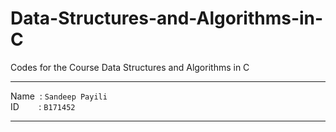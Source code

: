 # Data-Structures-and-Algorithms-in-C
Codes for the Course Data Structures and Algorithms in C
***
Name &nbsp;: `Sandeep Payili` \
ID&nbsp;&nbsp; &nbsp; &nbsp;&nbsp; : `B171452`
***
